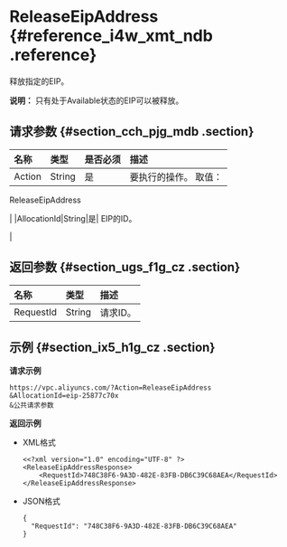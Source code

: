 # ReleaseEipAddress {#reference_i4w_xmt_ndb .reference}

释放指定的EIP。

**说明：** 只有处于Available状态的EIP可以被释放。

## 请求参数 {#section_cch_pjg_mdb .section}

|名称|类型|是否必须|描述|
|:-|:-|:---|:-|
|Action|String|是| 要执行的操作。 取值：

 ReleaseEipAddress

 |
|AllocationId|String|是| EIP的ID。

 |

## 返回参数 {#section_ugs_f1g_cz .section}

|名称|类型|描述|
|:-|:-|:-|
|RequestId|String|请求ID。|

## 示例 {#section_ix5_h1g_cz .section}

**请求示例**

``` {#createVPCpub}
https://vpc.aliyuncs.com/?Action=ReleaseEipAddress
&AllocationId=eip-25877c70x
&公共请求参数
```

**返回示例**

-   XML格式

    ```
    <<?xml version="1.0" encoding="UTF-8" ?>
    <ReleaseEipAddressResponse>
        <RequestId>748C38F6-9A3D-482E-83FB-DB6C39C68AEA</RequestId>
    </ReleaseEipAddressResponse>
    ```

-   JSON格式

    ```
    {
      "RequestId": "748C38F6-9A3D-482E-83FB-DB6C39C68AEA"
    }
    ```


